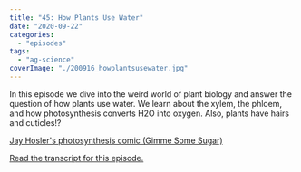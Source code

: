 ```yaml
---
title: "45: How Plants Use Water"
date: "2020-09-22"
categories: 
  - "episodes"
tags: 
  - "ag-science"
coverImage: "./200916_howplantsusewater.jpg"
---
```


In this episode we dive into the weird world of plant biology and answer the question of how plants use water. We learn about the xylem, the phloem, and how photosynthesis converts H2O into oxygen. Also, plants have hairs and cuticles!?

[Jay Hosler's photosynthesis comic (Gimme Some Sugar)](http://www.jayhosler.com/jshblog/?p=937)

[Read the transcript for this episode.](https://www.onetogrowonpod.com/45-how-plants-use-water-transcript/)
